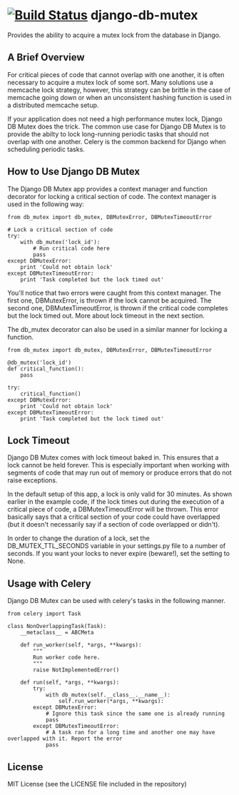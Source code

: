 [![Build Status](https://travis-ci.org/ambitioninc/django-db-mutex.png)](https://travis-ci.org/ambitioninc/django-db-mutex)
django-db-mutex
===============

Provides the ability to acquire a mutex lock from the database in Django.

## A Brief Overview
For critical pieces of code that cannot overlap with one another, it is often necessary to acquire a mutex lock of some sort. Many solutions use a memcache lock strategy, however, this strategy can be brittle in the case of memcache going down or when an unconsistent hashing function is used in a distributed memcache setup.

If your application does not need a high performance mutex lock, Django DB Mutex does the trick. The common use case for Django DB Mutex is to provide the abilty to lock long-running periodic tasks that should not overlap with one another. Celery is the common backend for Django when scheduling periodic tasks.

## How to Use Django DB Mutex
The Django DB Mutex app provides a context manager and function decorator for locking a critical section of code. The context manager is used in the following way:

    from db_mutex import db_mutex, DBMutexError, DBMutexTimeoutError

    # Lock a critical section of code
    try:
        with db_mutex('lock_id'):
            # Run critical code here
            pass
    except DBMutexError:
        print 'Could not obtain lock'
    except DBMutexTimeoutError:
        print 'Task completed but the lock timed out'

You'll notice that two errors were caught from this context manager. The first one, DBMutexError, is thrown if the lock cannot be acquired. The second one, DBMutexTimeoutError, is thrown if the critical code completes but the lock timed out. More about lock timeout in the next section.

The db_mutex decorator can also be used in a similar manner for locking a function.

    from db_mutex import db_mutex, DBMutexError, DBMutexTimeoutError

    @db_mutex('lock_id')
    def critical_function():
        pass

    try:
        critical_function()
    except DBMutexError:
        print 'Could not obtain lock'
    except DBMutexTimeoutError:
        print 'Task completed but the lock timed out'

## Lock Timeout
Django DB Mutex comes with lock timeout baked in. This ensures that a lock cannot be held forever. This is especially important when working with segments of code that may run out of memory or produce errors that do not raise exceptions.

In the default setup of this app, a lock is only valid for 30 minutes. As shown earlier in the example code, if the lock times out during the execution of a critical piece of code, a DBMutexTimeoutError will be thrown. This error basically says that a critical section of your code could have overlapped (but it doesn't necessarily say if a section of code overlapped or didn't).

In order to change the duration of a lock, set the DB_MUTEX_TTL_SECONDS variable in your settings.py file to a number of seconds. If you want your locks to never expire (beware!), set the setting to None.

## Usage with Celery
Django DB Mutex can be used with celery's tasks in the following manner.

    from celery import Task

    class NonOverlappingTask(Task):
        __metaclass__ = ABCMeta

        def run_worker(self, *args, **kwargs):
            """
            Run worker code here.
            """
            raise NotImplementedError()

        def run(self, *args, **kwargs):
            try:
                with db_mutex(self.__class__.__name__):
                    self.run_worker(*args, **kwargs):
            except DBMutexError:
                # Ignore this task since the same one is already running
                pass
            except DBMutexTimeoutError:
                # A task ran for a long time and another one may have overlapped with it. Report the error
                pass

## License
MIT License (see the LICENSE file included in the repository)
